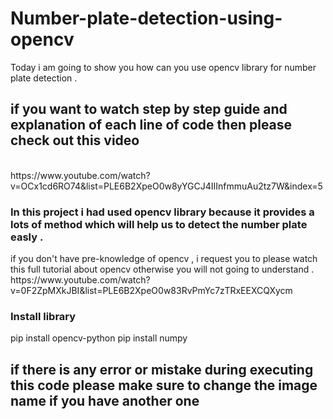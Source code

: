 # Number-plate-detection-using-opencv
Today i am going to show you how can you use opencv library for number plate detection .

<h2>if you want to watch step by step guide and explanation of each line of code then please check out this video </h2><br>
https://www.youtube.com/watch?v=OCx1cd6RO74&list=PLE6B2XpeO0w8yYGCJ4IIInfmmuAu2tz7W&index=5

<h3>In this project i had used opencv library because it provides a lots of method which will help us to detect the number plate easly .</h3>
 if you don't have pre-knowledge of opencv , i request you to please watch this full tutorial about opencv otherwise you will not going to understand .
 https://www.youtube.com/watch?v=0F2ZpMXkJBI&list=PLE6B2XpeO0w83RvPmYc7zTRxEEXCQXycm
 
 <h3>Install library</h3>
 pip install opencv-python
 pip install numpy
 
 <h2>if there is any error or mistake during executing this code please make sure to change the image name if you have another one </h2>
